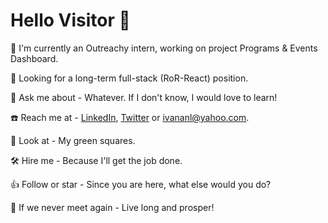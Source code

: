  # Hello Visitor 🤘
    
 🌱 I'm currently an Outreachy intern, working on project Programs & Events Dashboard.
 
 :mega: Looking for a long-term full-stack (RoR-React) position.
    
 💬 Ask me about - Whatever. If I don't know, I would love to learn!
    
 ☎️ Reach me at - [LinkedIn](https://www.linkedin.com/in/1v4n4/), [Twitter](https://twitter.com/codeIv1) or ivananl@yahoo.com.
    
 👯 Look at - My green squares.
 
 🛠️ Hire me - Because I'll get the job done.
    
 👍 Follow or star - Since you are here, what else would you do?    
   
 🖖 If we never meet again - Live long and prosper!
